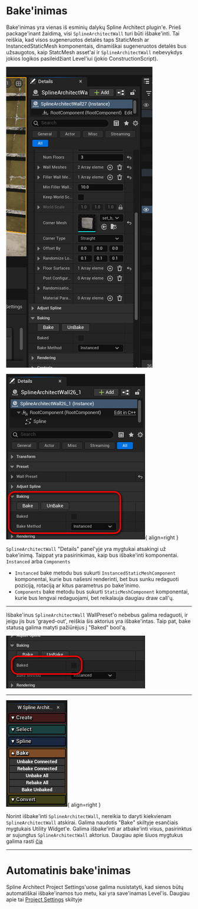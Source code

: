 ﻿# Bake'inimas

Bake'inimas yra vienas iš esminių dalykų Spline Architect plugin'e. Prieš package'inant žaidimą, visi `SplineArchitectWall` turi būti išbake'inti. Tai reiškia, kad visos sugeneruotos detalės taps StaticMesh ar InstancedStaticMesh komponentais, dinamiškai sugeneruotos detalės bus užsaugotos, kaip StatcMesh asset'ai ir `SplineArchitectWall` nebevykdys jokios logikos pasileidžiant Level'iui (jokio ConstructionScript).

![img](assets/baking.gif)

![img](assets/baking-buttons.jpg){ align=right }

`SplineArchitectWall` "Details" panel'yje yra mygtukai atsakingi už bake'inimą. Taippat yra pasirinkimas, kaip bus išbake'inti komponentai. `Instanced` arba `Components`

- `Instanced` bake metodu bus sukurti `InstancedStaticMeshComponent` komponentai, kurie bus našesni renderinti, bet bus sunku redaguoti poziciją, rotaciją ar kitus parametrus po bake'inimo.
- `Components` bake metodu bus sukurti `StaticMeshComponent` komponentai, kurie bus lengvai redaguojami, bet reikalauja daugiau draw call'ų.

---

Išbake'inus `SplineArchitectWall` WallPreset'o nebebus galima redaguoti, ir jeigu jis bus 'grayed-out', reiškia šis aktorius yra išbake'intas. Taip pat, bake statusą galima matyti pažiūrėjus į "Baked" bool'ą.

![img](assets/baked-bool.jpg)

---

![img](assets/baking-menu.jpg){ align=right }

Norint išbake'inti `SplineArchitectWall`, nereikia to daryti kiekvienam `SplineArchitectWall` atskirai. Galima naudotis "Bake" skiltyje esančiais mygtukais Utility Widget'e. Galima išbake'inti ar atbake'inti visus, pasirinktus ar sujungtus `SplineArchitectWall` aktorius.
Daugiau apie šiuos mygtukus galima rasti [čia](../../Components/5.Widgets/#bake)

---

# Automatinis bake'inimas

Spline Architect Project Settings'uose galima nusistatyti, kad sienos būtų automatiškai išbake'inamos tuo metu, kai yra save'inamas Level'is. Daugiau apie tai [Project Settings](../../Components/6.Project-Settings/#on-level-save-action) skiltyje
